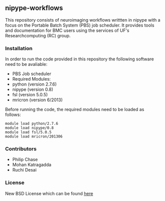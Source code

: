 ## nipype-workflows

This repository consists of neuroimaging workflows writtten in nipype with a focus on the Portable Batch System (PBS) job scheduler. It provides tools and documentation for BMC users using the services of UF's Researchcomputing (RC) group.

### Installation

In order to run the code provided in this repository the following software need to be avaliable:

 - PBS Job scheduler
 - Required Modules:
  - python (version 2.7.6)
  - nipype (version 0.8)
  - fsl (version 5.0.5)
  - mricron (version 6/2013)

Before running the code, the required modules need to be loaded as follows:

```
module load python/2.7.6
module load nipype/0.8
module load fsl/5.0.5
module load mricron/201306
```

### Contributors

 - Philip Chase
 - Mohan Katragadda
 - Ruchi Desai

### License

New BSD License which can be found [here](https://github.com/ruchidesai/nipype-pbs-workflows/blob/master/LICENSE)
